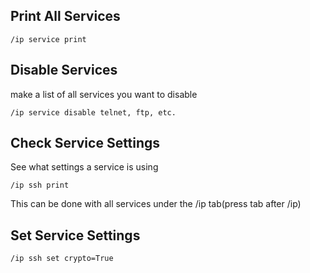 ## Print All Services
```
/ip service print
```

## Disable Services
make a list of all services you want to disable
```
/ip service disable telnet, ftp, etc.
```

## Check Service Settings
See what settings a service is using
```
/ip ssh print
```
This can be done with all services under the /ip tab(press tab after /ip)

## Set Service Settings
```
/ip ssh set crypto=True
```
